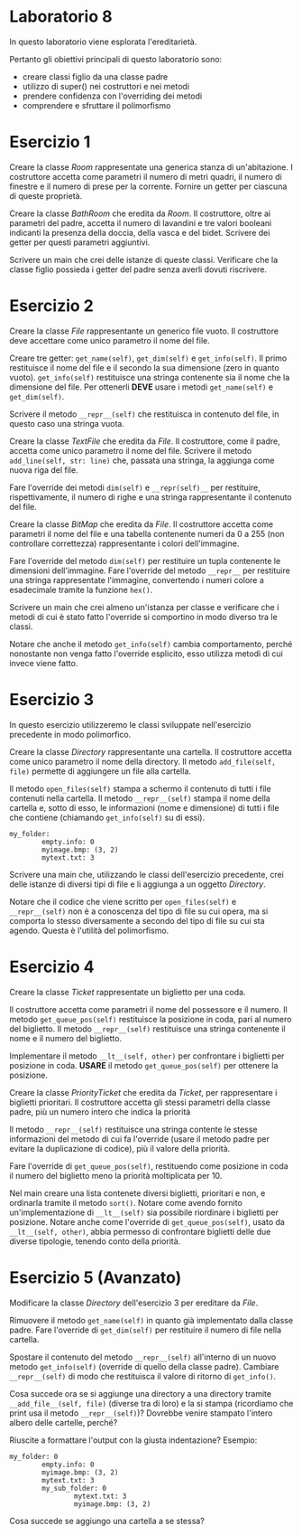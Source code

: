 # Laboratorio 8
In questo laboratorio viene esplorata l'ereditarietà.

Pertanto gli obiettivi principali di questo laboratorio sono:
- creare classi figlio da una classe padre
- utilizzo di super() nei costruttori e nei metodi
- prendere confidenza con l'overriding dei metodi
- comprendere e sfruttare il polimorfismo

# Esercizio 1
Creare la classe *Room* rappresentate una generica stanza di un'abitazione.
I costruttore accetta come parametri il numero di metri quadri,
il numero di finestre e il numero di prese per la corrente.
Fornire un getter per ciascuna di queste proprietà.

Creare la classe *BathRoom* che eredita da *Room*.
Il costruttore, oltre ai parametri del padre,
accetta il numero di lavandini e tre valori booleani
indicanti la presenza della doccia, della vasca e del bidet.
Scrivere dei getter per questi parametri aggiuntivi.

Scrivere un main che crei delle istanze di queste classi.
Verificare che la classe figlio possieda i getter del padre
senza averli dovuti riscrivere.

# Esercizio 2
Creare la classe *File* rappresentante un generico file vuoto.
Il costruttore deve accettare come unico parametro il nome del file.

Creare tre getter: ```get_name(self)```, ```get_dim(self)``` e ```get_info(self)```.
Il primo restituisce il nome del file e il secondo la sua dimensione (zero in quanto vuoto).
```get_info(self)``` restituisce una stringa contenente sia il nome che la dimensione del file.
Per ottenerli **DEVE** usare i metodi ```get_name(self)``` e ```get_dim(self)```.

Scrivere il metodo ```__repr__(self)``` che restituisca in contenuto del file,
in questo caso una stringa vuota.

Creare la classe *TextFile* che eredita da *File*.
Il costruttore, come il padre, accetta come unico parametro il nome del file.
Scrivere il metodo ```add_line(self, str: line)``` che,
passata una stringa, la aggiunga come nuova riga del file.

Fare l'override dei metodi ```dim(self)``` e ```__repr(self)__``` per restituire, rispettivamente,
il numero di righe e una stringa rappresentante il contenuto del file.

Creare la classe *BitMap* che eredita da *File*.
Il costruttore accetta come parametri il nome del file e una tabella contenente numeri da 0 a 255
(non controllare correttezza) rappresentante i colori dell'immagine.

Fare l'override del metodo ```dim(self)``` per restituire un tupla contenente le dimensioni dell'immagine.
Fare l'override del metodo ```__repr__``` per restituire una stringa rappresentate l'immagine,
convertendo i numeri colore a esadecimale tramite la funzione ```hex()```.

Scrivere un main che crei almeno un'istanza per classe
e verificare che i metodi di cui è stato fatto l'override si comportino in modo diverso tra le classi.

Notare che anche il metodo ```get_info(self)``` cambia comportamento,
perché nonostante non venga fatto l'override esplicito, esso utilizza metodi di cui invece viene fatto.


# Esercizio 3
In questo esercizio utilizzeremo le classi sviluppate nell'esercizio precedente in modo polimorfico.

Creare la classe *Directory* rappresentante una cartella.
Il costruttore accetta come unico parametro il nome della directory.
Il metodo ```add_file(self, file)``` permette di aggiungere un file alla cartella.

Il metodo ```open_files(self)``` stampa a schermo il contenuto di tutti i file contenuti nella cartella.
Il metodo ```__repr__(self)``` stampa il nome della cartella e, sotto di esso, le informazioni (nome e dimensione)
di tutti i file che contiene (chiamando ```get_info(self)``` su di essi).

```
my_folder: 
        empty.info: 0
        myimage.bmp: (3, 2)
        mytext.txt: 3
```

Scrivere una main che, utilizzando le classi dell'esercizio precedente,
crei delle istanze di diversi tipi di file e li aggiunga a un oggetto *Directory*.

Notare che il codice che viene scritto per ```open_files(self)``` e ```__repr__(self)```
non è a conoscenza del tipo di file su cui opera,
ma si comporta lo stesso diversamente a secondo del tipo di file su cui sta agendo.
Questa è l'utilità del polimorfismo.

# Esercizio 4
Creare la classe *Ticket* rappresentate un biglietto per una coda.

Il costruttore accetta come parametri il nome del possessore e il numero.
Il metodo ```get_queue_pos(self)``` restituisce la posizione in coda, pari al numero del biglietto.
Il metodo ```__repr__(self)``` restituisce una stringa contenente il nome e il numero del biglietto.

Implementare il metodo ```__lt__(self, other)``` per confrontare i biglietti per posizione in coda.
**USARE** il metodo ```get_queue_pos(self)``` per ottenere la posizione.

Creare la classe *PriorityTicket* che eredita da *Ticket*, per rappresentare i biglietti prioritari.
Il costruttore accetta gli stessi parametri della classe padre,
più un numero intero che indica la priorità

Il metodo ```__repr__(self)``` restituisce una stringa 
contente le stesse informazioni del metodo di cui fa l'override
(usare il metodo padre per evitare la duplicazione di codice), più il valore della priorità.

Fare l'override di ```get_queue_pos(self)```, restituendo come posizione in coda il numero del biglietto
meno la priorità moltiplicata per 10.

Nel main creare una lista contenete diversi biglietti, prioritari e non, e ordinarla tramite il metodo ```sort()```.
Notare come avendo fornito un'implementazione di ```__lt__(self)``` sia possibile riordinare i biglietti per posizione.
Notare anche come l'override di ```get_queue_pos(self)```, usato da ``` __lt__(self, other)```,
abbia permesso di confrontare biglietti delle due diverse tipologie, tenendo conto della priorità.

# Esercizio 5 (Avanzato)
Modificare la classe *Directory* dell'esercizio 3 per ereditare da *File*.

Rimuovere il metodo ```get_name(self)``` in quanto già implementato dalla classe padre.
Fare l'override di ```get_dim(self)``` per restituire il numero di file nella cartella.

Spostare il contenuto del metodo ```__repr__(self)```
all'interno di un nuovo metodo ```get_info(self)``` (override di quello della classe padre).
Cambiare ```__repr__(self)``` di modo che restituisca il valore di ritorno di ```get_info()```.

Cosa succede ora se si aggiunge una directory a una directory tramite ```__add_file__(self, file)``` 
(diverse tra di loro) e la si stampa (ricordiamo che print usa il metodo ```__repr__(self)```)?
Dovrebbe venire stampato l'intero albero delle cartelle, perché?

Riuscite a formattare l'output con la giusta indentazione? Esempio:

```
my_folder: 0
        empty.info: 0
        myimage.bmp: (3, 2)
        mytext.txt: 3
        my_sub_folder: 0
                mytext.txt: 3
                myimage.bmp: (3, 2)
```

Cosa succede se aggiungo una cartella a se stessa?




























